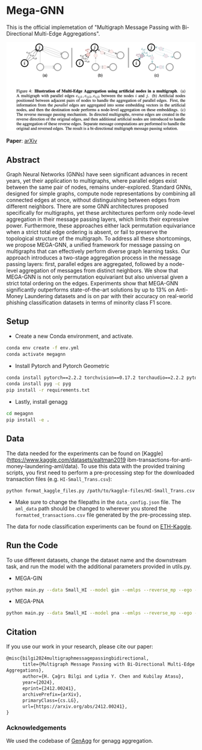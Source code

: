 # Mega-GNN

This is the official implemetation of "Multigraph Message Passing with Bi-Directional Multi-Edge Aggregations".

<p align="center">
  <img src="assets/overview.png" width="1200"/>
</p>

**Paper**: [arXiv](https://arxiv.org/abs/2412.00241)
## Abstract 
Graph Neural Networks (GNNs) have seen significant advances in recent years, yet their application to multigraphs, where parallel edges exist between the same pair of nodes, remains under-explored. Standard GNNs, designed for simple graphs, compute node representations by combining all connected edges at once, without distinguishing between edges from different neighbors. There are some GNN architectures proposed specifically for multigraphs, yet these architectures perform only node-level aggregation in their message passing layers, which limits their expressive power. Furthermore, these approaches either lack permutation equivariance when a strict total edge ordering is absent, or fail to preserve the topological structure of the multigraph. To address all these shortcomings, we propose MEGA-GNN, a unified framework for message passing on multigraphs that can effectively perform diverse graph learning tasks. Our approach introduces a two-stage aggregation process in the message passing layers: first, parallel edges are aggregated, followed by a node-level aggregation of messages from distinct neighbors. We show that MEGA-GNN is not only permutation equivariant but also universal given a strict total ordering on the edges. Experiments show that MEGA-GNN significantly outperforms state-of-the-art solutions by up to 13\% on Anti-Money Laundering datasets and is on par with their accuracy on real-world phishing classification datasets in terms of minority class F1 score.


## Setup

- Create a new Conda environment, and activate.
```bash
conda env create -f env.yml
conda activate megagnn

```
- Install Pytorch and Pytorch Geometric
```bash
conda install pytorch==2.2.2 torchvision==0.17.2 torchaudio==2.2.2 pytorch-cuda=11.8 -c pytorch -c nvidia
conda install pyg -c pyg
pip install -r requirements.txt
```
- Lastly, install genagg
```bash
cd megagnn 
pip install -e .
```


## Data

The data needed for the experiments can be found on [Kaggle](https://www.kaggle.com/datasets/ealtman2019 ibm-transactions-for-anti-money-laundering-aml/data). To use this data with the provided training scripts, you first need to perform a pre-processing step for the downloaded transaction files (e.g. `HI-Small_Trans.csv`):
  ```
  python format_kaggle_files.py /path/to/kaggle-files/HI-Small_Trans.csv
  ```
  - Make sure to change the filepaths in the `data_config.json` file. The `aml_data` path should be changed to wherever you stored the `formatted_transactions.csv` file generated by the pre-processing step.

The data for node classification experiments can be found on [ETH-Kaggle](https://drive.google.com/drive/folders/1d-RATjhyStzSWqU8OLbB74ywa00ztAIf?usp=share_link).



## Run the Code
To use different datasets, change the dataset name and the downstream task, and run the model with the additional parameters provided in utils.py.
- MEGA-GIN
```bash
python main.py --data Small_HI --model gin --emlps --reverse_mp --ego --flatten_edges --edge_agg_type gin --n_epochs 80 --save_model --task edge_class
```
- MEGA-PNA
```bash
python main.py --data Small_HI --model pna --emlps --reverse_mp --ego --flatten_edges --edge_agg_type pna --n_epochs 80 --save_model --task edge_class
```

## Citation
If you use our work in your research, please cite our paper:

    @misc{bilgi2024multigraphmessagepassingbidirectional,
          title={Multigraph Message Passing with Bi-Directional Multi-Edge Aggregations}, 
          author={H. Çağrı Bilgi and Lydia Y. Chen and Kubilay Atasu},
          year={2024},
          eprint={2412.00241},
          archivePrefix={arXiv},
          primaryClass={cs.LG},
          url={https://arxiv.org/abs/2412.00241}, 
    }

### Acknowledgements

We used the codebase of [GenAgg](https://github.com/Acciorocketships/generalised-aggregation) for genagg aggregation.